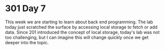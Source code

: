 # 301 Day 7

This week we are starting to learn about back end programming. The lab today just scratched the surface by accessing local storage to fetch or add data. Since 201 introduced the concept of local storage, today's lab was not too challenging, but I can imagine this will change quickly once we get deeper into the topic. 
